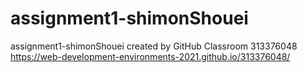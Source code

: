# assignment1-shimonShouei
assignment1-shimonShouei created by GitHub Classroom
313376048
https://web-development-environments-2021.github.io/313376048/